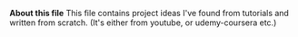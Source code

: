 **About this file**
This file contains project ideas I've found from tutorials and written from scratch. (It's either from youtube, or udemy-coursera etc.)


